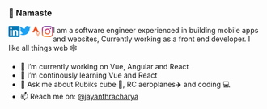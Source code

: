 ### 🙏 Namaste 

<a href="https://in.linkedin.com/in/jayanth-acharya-6689276b">
  <img align="left" alt="Jayanth | LinkedIn" width="22px" src="https://raw.githubusercontent.com/jayanthra/jayanthra/master/assets/linkedin.svg" />
</a>
<a href="https://twitter.com/JayanthRAcharya">
  <img align="left" alt="Jayanth | Twitter" width="22px" src="https://raw.githubusercontent.com/jayanthra/jayanthra/master/assets/twitter.svg" />
</a>
<a href="https://www.strava.com/athletes/jayanthacharya">
  <img align="left" alt="Jayanth | Strava" width="22px" src="https://raw.githubusercontent.com/jayanthra/jayanthra/master/assets/strava.svg" />
</a>
<a href="https://www.instagram.com/jayanthacharya/">
  <img align="left" alt="Jayanth | Instagram" width="22px" src="https://raw.githubusercontent.com/jayanthra/jayanthra/master/assets/instagram.svg" />
</a>


I am a software engineer experienced in building mobile apps and websites, Currently working as a front end developer.
I like all things web 🕸️

- 🔭 I’m currently working on Vue, Angular and React
- 🌱 I’m continously learning Vue and React
- 💬 Ask me about Rubiks cube 🧊, RC aeroplanes✈️ and coding 💻
- 📫 Reach me on: [@jayanthracharya](https://twitter.com/JayanthRAcharya)
